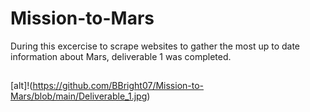 # Mission-to-Mars
During this excercise to scrape websites to gather the most up to date information about Mars, deliverable 1 was completed.
##
[alt]!(https://github.com/BBright07/Mission-to-Mars/blob/main/Deliverable_1.jpg)